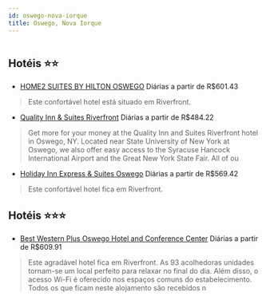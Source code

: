 ```yaml
---
id: oswego-nova-iorque
title: Oswego, Nova Iorque
---
```


<center><img src="https://photos.hotelbeds.com/giata/60/607194/607194a_hb_a_001.jpg" alt="" /></center>


## Hotéis ⭐️⭐️

-    [HOME2 SUITES BY HILTON OSWEGO](https://www.hurb.com/aud/https://www.hurb.com/hoteis/oswego/home2-suites-by-hilton-oswego-JNP-JP02744B?cmp=18055) Diárias a partir de R$601.43
   > Este confortável hotel está situado em Riverfront. 
-    [Quality Inn & Suites Riverfront](https://www.hurb.com/aud/https://www.hurb.com/hoteis/oswego/quality-inn-suites-riverfront-JNP-JP274235?cmp=18055) Diárias a partir de R$484.22
   > Get more for your money at the Quality Inn and Suites Riverfront hotel in Oswego, NY. Located near State University of New York at Oswego, we also offer easy access to the Syracuse Hancock International Airport and the Great New York State Fair. All of ou
-    [Holiday Inn Express & Suites Oswego](https://www.hurb.com/aud/https://www.hurb.com/hoteis/oswego/holiday-inn-express-suites-oswego-JNP-JP407505?cmp=18055) Diárias a partir de R$569.42
   > Este confortável hotel fica em Riverfront. 

## Hotéis ⭐️⭐️⭐️

-    [Best Western Plus Oswego Hotel and Conference Center](https://www.hurb.com/aud/https://www.hurb.com/hoteis/oswego/best-western-plus-oswego-hotel-and-conference-center-JNP-JP093100?cmp=18055) Diárias a partir de R$609.91
   > Este agradável hotel fica em Riverfront. As 93 acolhedoras unidades tornam-se um local perfeito para relaxar no final do dia. Além disso, o acesso Wi-Fi é oferecido nos espaços comuns do estabelecimento. Todos os que ficam neste alojamento são recebidos n
